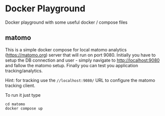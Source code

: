# Docker Playground
Docker playground with some useful docker / compose files

## matomo
This is a simple docker compose for local matomo analytics (https://matomo.org)
server that will run on port 9080. Initially you have to setup the DB connection and user - simply navigate to [http://localhost:9080](http://localhost:9080) and fallow the matomo setup. Finally you can test you application tracking/analytics.

Hint: for tracking use the `//localhost:9080/` URL to configure the matomo tracking client.

To run it just type
```
cd matomo
docker compose up
```